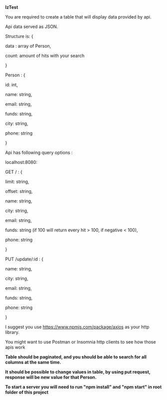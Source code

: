 **IzTest**
  

You are required to create a table that will display data provided by api.

Api data served as JSON.

Structure is: {

data : array of Person,

count: amount of hits with your search

}

Person : {

id: int,

name: string,

email: string,

funds: string,

city: string,

phone: string

}

Api has following query options :

  

localhost:8080:

GET / : {

limit: string,

offset: string,

name: string,

city: string,

email: string,

funds: string (if 100 will return every hit > 100, if negative < 100),

phone: string

}

PUT /update/:id : {

name: string,

city: string,

email: string,

funds: string,

phone: string

}

  

I suggest you use https://www.npmjs.com/package/axios as your http library.

You might want to use Postman or Insomnia http clients to see how those apis work

**Table should be paginated, and you should be able to search for all columns at the same time.**

**It should be possible to change values in table, by using put request, response will be new value for that Person.**
  
**To start a server you will need to run "npm install" and "npm start" in root folder of this project**
